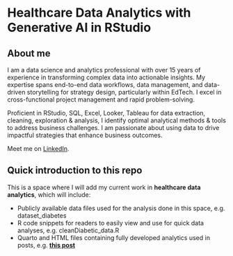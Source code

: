# Healthcare Data Analytics with Generative AI in RStudio 

## About me
I am a data science and analytics professional with over 15 years of experience in transforming complex data into actionable insights. My expertise spans end-to-end data workflows, data management, and data-driven storytelling for strategy design, particularly within EdTech. I excel in cross-functional project management and rapid problem-solving.

Proficient in RStudio, SQL, Excel, Looker, Tableau for data extraction, cleaning, exploration & analysis, I identify optimal analytical methods & tools to address business challenges. I am passionate about using data to drive impactful strategies that enhance business outcomes.

Meet me on [LinkedIn](https://www.linkedin.com/in/vidisha-vachharajani-phd-3157a428/).

## Quick introduction to this repo
This is a space where I will add my current work in **healthcare data analytics**, which will include:
- Publicly available data files used for the analysis done in this space, e.g. dataset_diabetes
- R code snippets for readers to easily view and use for quick data analyses, e.g. cleanDiabetic_data.R
- Quarto and HTML files containing fully developed analytics used in posts, e.g. [**this post**](https://rworks.dev/posts/healthcare-part1/)

